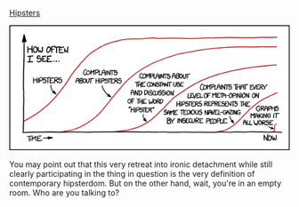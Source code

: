 [Hipsters](https://xkcd.com/1220)

![Hipsters](./random_comic.png)

You may point out that this very retreat into ironic detachment while still clearly participating in the thing in question is the very definition of contemporary hipsterdom. But on the other hand, wait, you're in an empty room. Who are you talking to?

